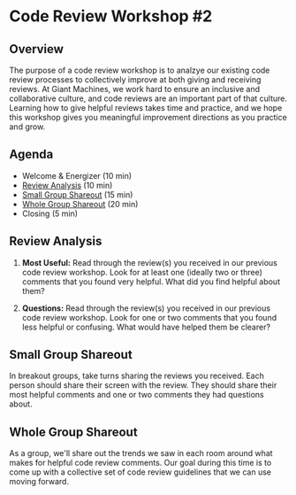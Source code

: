 # Code Review Workshop #2

## Overview
The purpose of a code review workshop is to analzye our existing code review processes to collectively improve at both giving and receiving reviews. At Giant Machines, we work hard to ensure an inclusive and collaborative culture, and code reviews are an important part of that culture. Learning how to give helpful reviews takes time and practice, and we hope this workshop gives you meaningful improvement directions as you practice and grow.

## Agenda

- Welcome & Energizer (10 min)
- [Review Analysis](#review-analysis) (10 min)
- [Small Group Shareout](#small-group-shareout) (15 min)
- [Whole Group Shareout](whole-group-shareout) (20 min)
- Closing (5 min)

## Review Analysis

1. **Most Useful:** Read through the review(s) you received in our previous code review workshop. Look for at least one (ideally two or three) comments that you found very helpful. What did you find helpful about them? 

2. **Questions:**  Read through the review(s) you received in our previous code review workshop. Look for one or two comments that you found less helpful or confusing. What would have helped them be clearer? 

## Small Group Shareout

In breakout groups, take turns sharing the reviews you received. Each person should share their screen with the review. They should share their most helpful comments and one or two comments they had questions about. 

## Whole Group Shareout

As a group, we'll share out the trends we saw in each room around what makes for helpful code review comments. Our goal during this time is to come up with a collective set of code review guidelines that we can use moving forward. 